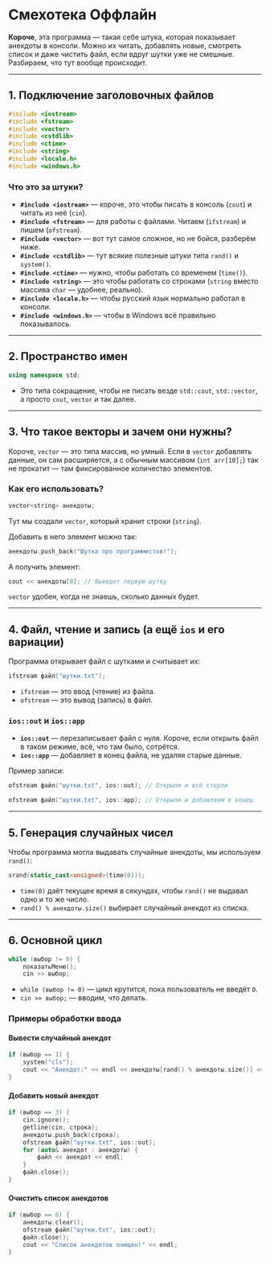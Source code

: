 # Смехотека Оффлайн

**Короче**, эта программа — такая себе штука, которая показывает анекдоты в консоли. Можно их читать, добавлять новые, смотреть список и даже чистить файл, если вдруг шутки уже не смешные. Разбираем, что тут вообще происходит.

---

## 1. Подключение заголовочных файлов

```cpp
#include <iostream>
#include <fstream>
#include <vector>
#include <cstdlib>
#include <ctime>
#include <string>
#include <locale.h>
#include <windows.h>
```

### Что это за штуки?

- **`#include <iostream>`** — короче, это чтобы писать в консоль (`cout`) и читать из неё (`cin`).
- **`#include <fstream>`** — для работы с файлами. Читаем (`ifstream`) и пишем (`ofstream`).
- **`#include <vector>`** — вот тут самое сложное, но не бойся, разберём ниже.
- **`#include <cstdlib>`** — тут всякие полезные штуки типа `rand()` и `system()`.
- **`#include <ctime>`** — нужно, чтобы работать со временем (`time()`).
- **`#include <string>`** — это чтобы работать со строками (`string` вместо массива `char` — удобнее, реально).
- **`#include <locale.h>`** — чтобы русский язык нормально работал в консоли.
- **`#include <windows.h>`** — чтобы в Windows всё правильно показывалось.

---

## 2. Пространство имен

```cpp
using namespace std;
```

- Это типа сокращение, чтобы не писать везде `std::cout`, `std::vector`, а просто `cout`, `vector` и так далее.

---

## 3. Что такое векторы и зачем они нужны?

Короче, `vector` — это типа массив, но умный. Если в `vector` добавлять данные, он сам расширяется, а с обычным массивом (`int arr[10];`) так не прокатит — там фиксированное количество элементов.

### Как его использовать?

```cpp
vector<string> анекдоты;
```

Тут мы создали `vector`, который хранит строки (`string`).

Добавить в него элемент можно так:

```cpp
анекдоты.push_back("Шутка про программистов!");
```

А получить элемент:

```cpp
cout << анекдоты[0]; // Выведет первую шутку
```

`vector` удобен, когда не знаешь, сколько данных будет.

---

## 4. Файл, чтение и запись (а ещё `ios` и его вариации)

Программа открывает файл с шутками и считывает их:

```cpp
ifstream файл("шутки.txt");
```

- `ifstream` — это ввод (чтение) из файла.
- `ofstream` — это вывод (запись) в файл.

### `ios::out` и `ios::app`

- **`ios::out`** — перезаписывает файл с нуля. Короче, если открыть файл в таком режиме, всё, что там было, сотрётся.
- **`ios::app`** — добавляет в конец файла, не удаляя старые данные.

Пример записи:

```cpp
ofstream файл("шутки.txt", ios::out); // Открыли и всё стерли
```

```cpp
ofstream файл("шутки.txt", ios::app); // Открыли и добавляем в конец
```

---

## 5. Генерация случайных чисел

Чтобы программа могла выдавать случайные анекдоты, мы используем `rand()`:

```cpp
srand(static_cast<unsigned>(time(0)));
```

- `time(0)` даёт текущее время в секундах, чтобы `rand()` не выдавал одно и то же число.
- `rand() % анекдоты.size()` выбирает случайный анекдот из списка.

---

## 6. Основной цикл

```cpp
while (выбор != 0) {
    показатьМеню();
    cin >> выбор;
```

- `while (выбор != 0)` — цикл крутится, пока пользователь не введёт `0`.
- `cin >> выбор;` — вводим, что делать.

### Примеры обработки ввода

#### Вывести случайный анекдот

```cpp
if (выбор == 1) {
    system("cls");
    cout << "Анекдот:" << endl << анекдоты[rand() % анекдоты.size()] << endl;
}
```

#### Добавить новый анекдот

```cpp
if (выбор == 3) {
    cin.ignore();
    getline(cin, строка);
    анекдоты.push_back(строка);
    ofstream файл("шутки.txt", ios::out);
    for (auto& анекдот : анекдоты) {
        файл << анекдот << endl;
    }
    файл.close();
}
```

#### Очистить список анекдотов

```cpp
if (выбор == 6) {
    анекдоты.clear();
    ofstream файл("шутки.txt", ios::out);
    файл.close();
    cout << "Список анекдотов очищен!" << endl;
}
```